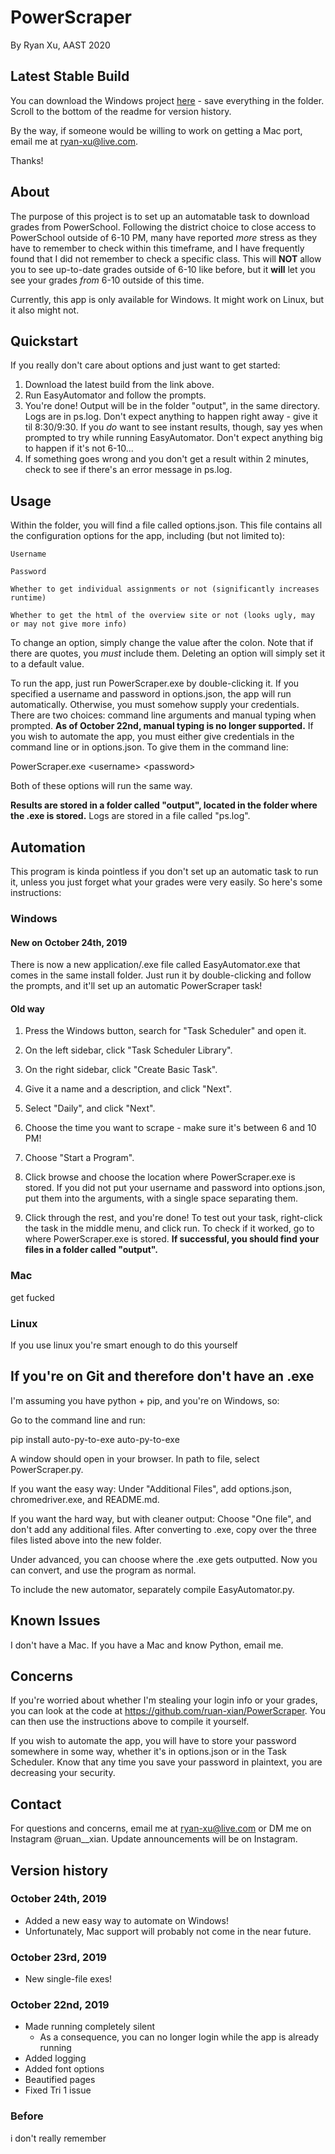 # PowerScraper

By Ryan Xu, AAST 2020

## Latest Stable Build

You can download the Windows project [here](https://drive.google.com/open?id=16UMbQoXHwigCkT86fDDq_zKD8AX91jkv) -
save everything in the folder. Scroll to the bottom of the readme for version history.

By the way, if someone would be willing to work on getting a Mac port, email me at ryan-xu@live.com.

Thanks!

## About

The purpose of this project is to set up an automatable task to download grades from PowerSchool.
Following the district choice to close access to PowerSchool outside of 6-10 PM, many have reported
*more* stress as they have to remember to check within this timeframe, and I have frequently found
that I did not remember to check a specific class. This will **NOT** allow you to see up-to-date
grades outside of 6-10 like before, but it **will** let you see your grades *from* 6-10 outside
of this time.

Currently, this app is only available for Windows. It might work on Linux, but it also might not.

## Quickstart

If you really don't care about options and just want to get started:

1. Download the latest build from the link above.
2. Run EasyAutomator and follow the prompts.
3. You're done! Output will be in the folder "output", in the same directory. Logs are in ps.log. Don't expect anything to happen right away - give it til 8:30/9:30. If you *do* want to see instant results, though, say yes when prompted to try while running EasyAutomator. Don't expect anything big to happen if it's not 6-10...
4. If something goes wrong and you don't get a result within 2 minutes, check to see if there's an error message in ps.log.

## Usage

Within the folder, you will find a file called options.json. This file contains all the
configuration options for the app, including (but not limited to):
    
    Username
    
    Password
    
    Whether to get individual assignments or not (significantly increases runtime)
    
    Whether to get the html of the overview site or not (looks ugly, may or may not give more info)

To change an option, simply change the value after the colon. Note that if there are quotes, you
*must* include them. Deleting an option will simply set it to a default value.

To run the app, just run PowerScraper.exe by double-clicking it. If you specified a username and password in options.json,
the app will run automatically. Otherwise, you must somehow supply your credentials. There are two choices:
command line arguments and manual typing when prompted. 
**As of October 22nd, manual typing is no longer supported.**
If you wish to automate the app, you must either 
give credentials in the command line or in options.json. To give them in the command line:

PowerScraper.exe \<username\> \<password\>

Both of these options will run the same way.

**Results are stored in a folder called "output", located in the folder where the .exe is stored.**
Logs are stored in a file called "ps.log".

## Automation

This program is kinda pointless if you don't set up an automatic task to run it, unless you just
forget what your grades were very easily. So here's some instructions:

### Windows

#### New on October 24th, 2019

There is now a new application/.exe file called EasyAutomator.exe that comes in the same install folder.
Just run it by double-clicking and follow the prompts, and it'll set up an automatic PowerScraper task!

#### Old way

1. Press the Windows button, search for "Task Scheduler" and open it.

2. On the left sidebar, click "Task Scheduler Library".

3. On the right sidebar, click "Create Basic Task".

4. Give it a name and a description, and click "Next".

5. Select "Daily", and click "Next".

6. Choose the time you want to scrape - make sure it's between 6 and 10 PM!

7. Choose "Start a Program".

8. Click browse and choose the location where PowerScraper.exe is stored.
If you did not put your username and password into options.json, put them into
the arguments, with a single space separating them.

9. Click through the rest, and you're done!
To test out your task, right-click the task in the middle menu, and click run.
To check if it worked, go to where PowerScraper.exe is stored.
**If successful, you should find your files in a folder called "output".**

### Mac

get fucked

### Linux

If you use linux you're smart enough to do this yourself

## If you're on Git and therefore don't have an .exe

I'm assuming you have python + pip, and you're on Windows, so:

Go to the command line and run:

pip install auto-py-to-exe
auto-py-to-exe

A window should open in your browser. In path to file, select PowerScraper.py.

If you want the easy way: Under "Additional Files", add options.json, chromedriver.exe, and README.md.

If you want the hard way, but with cleaner output: Choose "One file", and don't add any additional files. After converting to .exe, copy over the three files listed above into the new folder.

Under advanced, you can choose where the .exe gets outputted.
Now you can convert, and use the program as normal.

To include the new automator, separately compile EasyAutomator.py.

## Known Issues

I don't have a Mac. If you have a Mac and know Python, email me.

## Concerns

If you're worried about whether I'm stealing your login info or your grades, you can look at the code at 
https://github.com/ruan-xian/PowerScraper. You can then use the instructions above to compile it yourself.

If you wish to automate the app, you will have to store your password somewhere in some way, whether it's in options.json or in the 
Task Scheduler. Know that any time you save your password in plaintext, you are decreasing your security.

## Contact

For questions and concerns, email me at ryan-xu@live.com or DM me on Instagram @ruan__xian. Update announcements will be on Instagram.

## Version history

### October 24th, 2019

- Added a new easy way to automate on Windows!
- Unfortunately, Mac support will probably not come in the near future.

### October 23rd, 2019

- New single-file exes!

### October 22nd, 2019

- Made running completely silent
    - As a consequence, you can no longer login while the app is already running
- Added logging
- Added font options
- Beautified pages
- Fixed Tri 1 issue

### Before

i don't really remember
